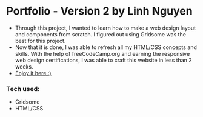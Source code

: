 # Portfolio - Version 2 by Linh Nguyen
 
 * Through this project, I wanted to learn how to make a web design layout and components from scratch. I figured out using Gridsome was the best for this project. 
 * Now that it is done, I was able to refresh all my HTML/CSS concepts and skills. With the help of freeCodeCamp.org and earning the responsive web design certifications, I was able to craft this website in less than 2 weeks. 
 * [Enjoy it here :)](https://linhnguyen.dev)
 
 ### Tech used: 
 * Gridsome
 * HTML/CSS
